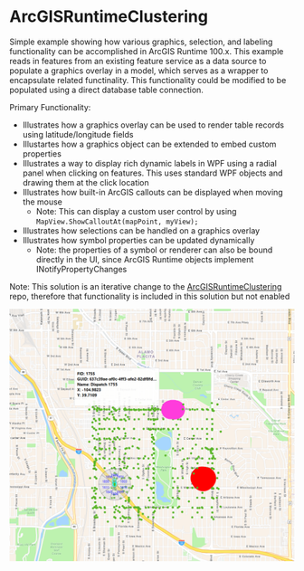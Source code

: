 # ArcGISRuntimeClustering

Simple example showing how various graphics, selection, and labeling functionality can be accomplished in ArcGIS Runtime 100.x. This example reads in features from an existing feature service as a data source to populate a graphics overlay in a model, which serves as a wrapper to encapsulate related functinality. This functionality could be modified to be populated using a direct database table connection.

Primary Functionality:
- Illustrates how a graphics overlay can be used to render table records using latitude/longitude fields
- Illustartes how a graphics object can be extended to embed custom properties
- Illustrates a way to display rich dynamic labels in WPF using a radial panel when clicking on features. This uses standard WPF objects and drawing them at the click location
- Illustrates how built-in ArcGIS callouts can be displayed when moving the mouse
  - Note: This can display a custom user control by using `MapView.ShowCalloutAt(mapPoint, myView);`
- Illustrates how selections can be handled on a graphics overlay
- Illustrates how symbol properties can be updated dynamically
  - Note: the properties of a symbol or renderer can also be bound directly in the UI, since ArcGIS Runtime objects implement INotifyPropertyChanges


Note: This solution is an iterative change to the [ArcGISRuntimeClustering](https://github.com/johncdoherty/ArcGISRuntimeClustering) repo, therefore that functionality is included in this solution but not enabled

![screenshot](./screenshot.png)


